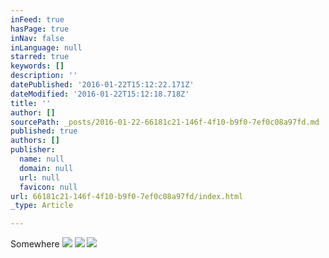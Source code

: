 ```yaml
---
inFeed: true
hasPage: true
inNav: false
inLanguage: null
starred: true
keywords: []
description: ''
datePublished: '2016-01-22T15:12:22.171Z'
dateModified: '2016-01-22T15:12:18.718Z'
title: ''
author: []
sourcePath: _posts/2016-01-22-66181c21-146f-4f10-b9f0-7ef0c08a97fd.md
published: true
authors: []
publisher:
  name: null
  domain: null
  url: null
  favicon: null
url: 66181c21-146f-4f10-b9f0-7ef0c08a97fd/index.html
_type: Article

---
```

Somewhere
![](https://s3-us-west-2.amazonaws.com/the-grid-img/p/3c76a20a0279bafac98b3df9dbaba8a7b04fef40.jpg)
![](https://s3-us-west-2.amazonaws.com/the-grid-img/p/f3367ad00d1c0edbf52e6cca669674bd58b7b21f.jpg)
![](https://s3-us-west-2.amazonaws.com/the-grid-img/p/86ba96ddc623923dee4eafe336b2a3e7ef310d92.jpg)